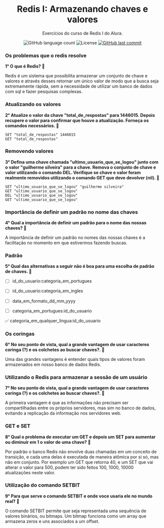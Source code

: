 <h1 align="center">
  Redis I: Armazenando chaves e valores
</h1>

<p align="center">Exercícios do curso de Redis I do Alura.</a>
</p>

<p align="center">
  
  <img alt="GitHub language count" src="https://img.shields.io/github/languages/count/dpalmas/sd?color=0000FF">

  <img alt="License" src="https://img.shields.io/github/license/dpalmas/sd?color=0000FF&logo=MIT">
  
  <a href="https://github.com/dpalmas/sd/commits/master">
    <img alt="GitHub last commit" src="https://img.shields.io/github/last-commit/dpalmas/sd?color=0000FF">
  </a>
</p>

### Os problemas que o redis resolve
**1° O que é Redis? :pencil:**

Redis é um sistema que possibilita armazenar um conjunto de chave e valores e através desses retornar um único valor de 
modo que a busca seja extremamente rápida, sem a necessidade de utilizar um banco de dados com sql e fazer pesquisas complexas.

### Atualizando os valores
**2° Atualize o valor da chave "total_de_respostas" para 1446015. Depois recupere o valor para confirmar que houve a atualização. Forneça os comandos necessários. :pencil:**

```
SET "total_de_respostas" 1446015
GET "total_de_respostas"
```

### Removendo valores
**3° Defina uma chave chamada "ultimo_usuario_que_se_logou" junto com o valor "guilherme silveira" para a chave. Remova o conjunto de chave e valor utilizando o comando DEL. Verifique se chave e valor foram realmente removidos utilizando o comando GET que deve devolver (nil). :pencil:**

```
SET "ultimo_usuario_que_se_logou" "guilherme silveira"
GET "ultimo_usuario_que_se_logou"
DEL "ultimo_usuario_que_se_logou"
GET "ultimo_usuario_que_se_logou"
```
### Importância de definir um padrão no nome das chaves
**4° Qual a importância de definir um padrão para o nome das nossas chaves? :pencil:**

A importância de definir um padrão no nomes das nossas chaves é a facilitação no momento em que estivermos fazendo buscas.

### Padrão
**5° Qual das alternativas a seguir não é boa para uma escolha de padrão de chaves. :pencil:**

- [ ] id_do_usuario:categoria_em_portugues

- [ ] id_do_usuario:categoria_em_ingles

- [ ] data_em_formato_dd_mm_yyyy

- [ ] categoria_em_portugues:id_do_usuario

:white_check_mark: categoria_em_qualquer_lingua:id_do_usuario

### Os coringas
**6° No seu ponto de vista, qual a grande vantagem de usar caracteres coringa (?) e os colchetes ao buscar chaves?. :pencil:**

Uma das grandes vantagens é entender quais tipos de valores foram armazenados em nosso banco de dados Redis. 

### Utilizando o Redis para armazenar a sessão de um usuário
**7° No seu ponto de vista, qual a grande vantagem de usar caracteres coringa (?) e os colchetes ao buscar chaves?. :pencil:**

A primeira vantagem é que as informações não precisam ser compartilhadas entre os próprios servidores, mas sim no banco de dados, evitando a replicação da informação nos servidores web.

### GET e SET
**8° Qual o problema de executar um GET e depois um SET para aumentar ou diminuir em 1 o valor de uma chave? :pencil:**

Por padrão o banco Redis não envolve duas chamadas em um conceito de transição, e cada uma delas é executada de maneira atômica por si só, mas não em conjunto. Por exemplo um GET que retorna 40, e um SET que vai alterar o valor para 500, podem ter sido feitos 100, 1000, 10000 atualizações neste valor.

### Utilização do comando SETBIT
**9° Para que serve o comando SETBIT e onde voce usaria ele no mundo real? :pencil:**

O comando SETBIT permite que seja representada uma sequência de valores binários, ou bitmaps. Um bitmap funciona como um array que armazena zeros e uns associados a um offset.